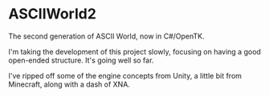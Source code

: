 # ASCIIWorld2
The second generation of ASCII World, now in C#/OpenTK.

I'm taking the development of this project slowly, focusing on having a good open-ended structure.  It's going well so far.

I've ripped off some of the engine concepts from Unity, a little bit from Minecraft, along with a dash of XNA.

